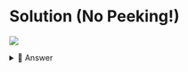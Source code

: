 # Solution (No Peeking!)
![](https://www.youtube.com/watch?v=d_ye0gZF1y8)

<details> <summary> 👀 Answer </summary>

```python
def colorChange(color):
  if color=="r":
    print("\033[31m", end="")
  elif color==" ":
    print("\033[0m", end="")
  elif color=="b":
    print("\033[34m", end="")
  elif color=="y":
    print("\033[33m", end="")
  elif color == "g":
    print("\033[32m", end="")
  elif color == "p":
    print("\033[35m", end="")

sentence = input("What sentence do you want rainbow-izing?: ")
for letter in sentence:
  colorChange(letter.lower())
  print(letter, end="")
print()
```

</details>